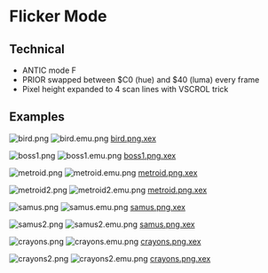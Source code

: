 Flicker Mode
============

Technical
---------

* ANTIC mode F
* PRIOR swapped between $C0 (hue) and $40 (luma) every frame
* Pixel height expanded to 4 scan lines with VSCROL trick

Examples
--------

![bird](https://github.com/lybrown/chunkyflicker/raw/master/bird).png ![bird.emu](https://github.com/lybrown/chunkyflicker/raw/master/bird.emu).png
[bird.png.xex](![bird](https://github.com/lybrown/chunkyflicker/raw/master/bird).png.xex)

![boss1](https://github.com/lybrown/chunkyflicker/raw/master/boss1).png ![boss1.emu](https://github.com/lybrown/chunkyflicker/raw/master/boss1.emu).png
[boss1.png.xex](![boss1](https://github.com/lybrown/chunkyflicker/raw/master/boss1).png.xex)

![metroid](https://github.com/lybrown/chunkyflicker/raw/master/metroid).png ![metroid.emu](https://github.com/lybrown/chunkyflicker/raw/master/metroid.emu).png
[metroid.png.xex](![metroid](https://github.com/lybrown/chunkyflicker/raw/master/metroid).png.xex)

![metroid2](https://github.com/lybrown/chunkyflicker/raw/master/metroid2).png ![metroid2.emu](https://github.com/lybrown/chunkyflicker/raw/master/metroid2.emu).png
[metroid.png.xex](![metroid2](https://github.com/lybrown/chunkyflicker/raw/master/metroid2).png.xex)

![samus](https://github.com/lybrown/chunkyflicker/raw/master/samus).png ![samus.emu](https://github.com/lybrown/chunkyflicker/raw/master/samus.emu).png
[samus.png.xex](![samus](https://github.com/lybrown/chunkyflicker/raw/master/samus).png.xex)

![samus2](https://github.com/lybrown/chunkyflicker/raw/master/samus2).png ![samus2.emu](https://github.com/lybrown/chunkyflicker/raw/master/samus2.emu).png
[samus.png.xex](![samus2](https://github.com/lybrown/chunkyflicker/raw/master/samus2).png.xex)

![crayons](https://github.com/lybrown/chunkyflicker/raw/master/crayons).png ![crayons.emu](https://github.com/lybrown/chunkyflicker/raw/master/crayons.emu).png
[crayons.png.xex](![crayons](https://github.com/lybrown/chunkyflicker/raw/master/crayons).png.xex)

![crayons2](https://github.com/lybrown/chunkyflicker/raw/master/crayons2).png ![crayons2.emu](https://github.com/lybrown/chunkyflicker/raw/master/crayons2.emu).png
[crayons.png.xex](![crayons2](https://github.com/lybrown/chunkyflicker/raw/master/crayons2).png.xex)
